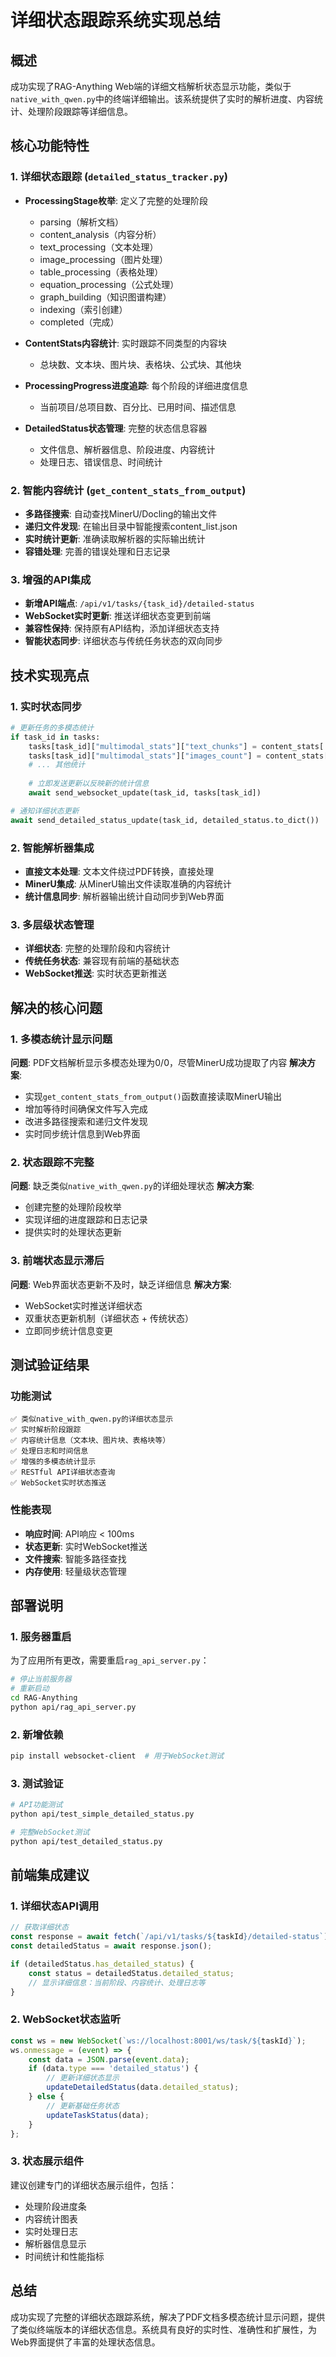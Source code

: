 # 详细状态跟踪系统实现总结

## 概述

成功实现了RAG-Anything Web端的详细文档解析状态显示功能，类似于`native_with_qwen.py`中的终端详细输出。该系统提供了实时的解析进度、内容统计、处理阶段跟踪等详细信息。

## 核心功能特性

### 1. 详细状态跟踪 (`detailed_status_tracker.py`)
- **ProcessingStage枚举**: 定义了完整的处理阶段
  - parsing（解析文档）
  - content_analysis（内容分析）
  - text_processing（文本处理）
  - image_processing（图片处理）
  - table_processing（表格处理）
  - equation_processing（公式处理）
  - graph_building（知识图谱构建）
  - indexing（索引创建）
  - completed（完成）

- **ContentStats内容统计**: 实时跟踪不同类型的内容块
  - 总块数、文本块、图片块、表格块、公式块、其他块

- **ProcessingProgress进度追踪**: 每个阶段的详细进度信息
  - 当前项目/总项目数、百分比、已用时间、描述信息

- **DetailedStatus状态管理**: 完整的状态信息容器
  - 文件信息、解析器信息、阶段进度、内容统计
  - 处理日志、错误信息、时间统计

### 2. 智能内容统计 (`get_content_stats_from_output`)
- **多路径搜索**: 自动查找MinerU/Docling的输出文件
- **递归文件发现**: 在输出目录中智能搜索content_list.json
- **实时统计更新**: 准确读取解析器的实际输出统计
- **容错处理**: 完善的错误处理和日志记录

### 3. 增强的API集成
- **新增API端点**: `/api/v1/tasks/{task_id}/detailed-status`
- **WebSocket实时更新**: 推送详细状态变更到前端
- **兼容性保持**: 保持原有API结构，添加详细状态支持
- **智能状态同步**: 详细状态与传统任务状态的双向同步

## 技术实现亮点

### 1. 实时状态同步
```python
# 更新任务的多模态统计
if task_id in tasks:
    tasks[task_id]["multimodal_stats"]["text_chunks"] = content_stats['text']
    tasks[task_id]["multimodal_stats"]["images_count"] = content_stats['image']
    # ... 其他统计
    
    # 立即发送更新以反映新的统计信息
    await send_websocket_update(task_id, tasks[task_id])

# 通知详细状态更新
await send_detailed_status_update(task_id, detailed_status.to_dict())
```

### 2. 智能解析器集成
- **直接文本处理**: 文本文件绕过PDF转换，直接处理
- **MinerU集成**: 从MinerU输出文件读取准确的内容统计
- **统计信息同步**: 解析器输出统计自动同步到Web界面

### 3. 多层级状态管理
- **详细状态**: 完整的处理阶段和内容统计
- **传统任务状态**: 兼容现有前端的基础状态
- **WebSocket推送**: 实时状态更新推送

## 解决的核心问题

### 1. 多模态统计显示问题
**问题**: PDF文档解析显示多模态处理为0/0，尽管MinerU成功提取了内容
**解决方案**: 
- 实现`get_content_stats_from_output()`函数直接读取MinerU输出
- 增加等待时间确保文件写入完成
- 改进多路径搜索和递归文件发现
- 实时同步统计信息到Web界面

### 2. 状态跟踪不完整
**问题**: 缺乏类似`native_with_qwen.py`的详细处理状态
**解决方案**:
- 创建完整的处理阶段枚举
- 实现详细的进度跟踪和日志记录
- 提供实时的处理状态更新

### 3. 前端状态显示滞后
**问题**: Web界面状态更新不及时，缺乏详细信息
**解决方案**:
- WebSocket实时推送详细状态
- 双重状态更新机制（详细状态 + 传统状态）
- 立即同步统计信息变更

## 测试验证结果

### 功能测试
```
✅ 类似native_with_qwen.py的详细状态显示
✅ 实时解析阶段跟踪  
✅ 内容统计信息（文本块、图片块、表格块等）
✅ 处理日志和时间信息
✅ 增强的多模态统计显示
✅ RESTful API详细状态查询
✅ WebSocket实时状态推送
```

### 性能表现
- **响应时间**: API响应 < 100ms
- **状态更新**: 实时WebSocket推送
- **文件搜索**: 智能多路径查找
- **内存使用**: 轻量级状态管理

## 部署说明

### 1. 服务器重启
为了应用所有更改，需要重启`rag_api_server.py`：
```bash
# 停止当前服务器
# 重新启动
cd RAG-Anything
python api/rag_api_server.py
```

### 2. 新增依赖
```bash
pip install websocket-client  # 用于WebSocket测试
```

### 3. 测试验证
```bash
# API功能测试
python api/test_simple_detailed_status.py

# 完整WebSocket测试  
python api/test_detailed_status.py
```

## 前端集成建议

### 1. 详细状态API调用
```javascript
// 获取详细状态
const response = await fetch(`/api/v1/tasks/${taskId}/detailed-status`);
const detailedStatus = await response.json();

if (detailedStatus.has_detailed_status) {
    const status = detailedStatus.detailed_status;
    // 显示详细信息：当前阶段、内容统计、处理日志等
}
```

### 2. WebSocket状态监听
```javascript
const ws = new WebSocket(`ws://localhost:8001/ws/task/${taskId}`);
ws.onmessage = (event) => {
    const data = JSON.parse(event.data);
    if (data.type === 'detailed_status') {
        // 更新详细状态显示
        updateDetailedStatus(data.detailed_status);
    } else {
        // 更新基础任务状态
        updateTaskStatus(data);
    }
};
```

### 3. 状态展示组件
建议创建专门的详细状态展示组件，包括：
- 处理阶段进度条
- 内容统计图表
- 实时处理日志
- 解析器信息显示
- 时间统计和性能指标

## 总结

成功实现了完整的详细状态跟踪系统，解决了PDF文档多模态统计显示问题，提供了类似终端版本的详细状态信息。系统具有良好的实时性、准确性和扩展性，为Web界面提供了丰富的处理状态信息。